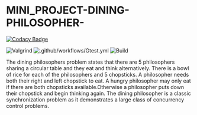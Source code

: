 # MINI_PROJECT-DINING-PHILOSOPHER-

[![Codacy Badge](https://api.codacy.com/project/badge/Grade/9040df0feae644669c56da42b4691764)](https://app.codacy.com/gh/99002454/MINI_PROJECT-DINING-PHILOSOPHER-?utm_source=github.com&utm_medium=referral&utm_content=99002454/MINI_PROJECT-DINING-PHILOSOPHER-&utm_campaign=Badge_Grade)

![Valgrind](https://github.com/99002454/MINI_PROJECT-DINING-PHILOSOPHER-/workflows/Valgrind/badge.svg)
![.github/workflows/Gtest.yml](https://github.com/99002454/MINI_PROJECT-DINING-PHILOSOPHER-/workflows/.github/workflows/Gtest.yml/badge.svg)
![Build](https://github.com/99002454/MINI_PROJECT-DINING-PHILOSOPHER-/workflows/Build/badge.svg)

The dining philosophers problem states that there are 5 philosophers sharing a circular table and they eat and think alternatively. There is a bowl of rice for each of the philosophers and 5 chopsticks. A philosopher needs both their right and left chopstick to eat. A hungry philosopher may only eat if there are both chopsticks available.Otherwise a philosopher puts down their chopstick and begin thinking again.  The dining philosopher is a classic synchronization problem as it demonstrates a large class of concurrency control problems.
